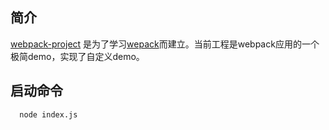 


## 简介

[webpack-project](https://www.webpackjs.com/) 是为了学习[wepack](https://www.webpackjs.com/)而建立。当前工程是webpack应用的一个极简demo，实现了自定义demo。
## 启动命令
```
  node index.js
```

